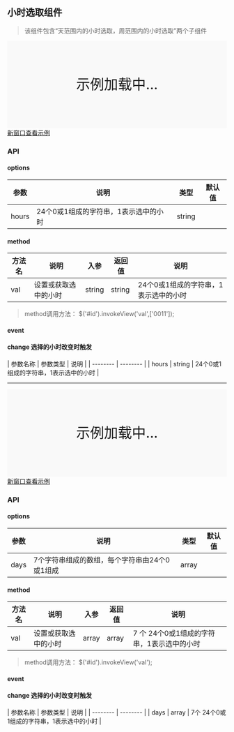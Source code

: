 ## 小时选取组件

> 该组件包含“天范围内的小时选取，周范围内的小时选取”两个子组件

<div style="position:relative" id="mx_1">
    <iframe src="https://thx.github.io/magix-gallery/?#!/mx-hour/day?inline=true&id=mx_1" frameborder="no" style="width:100%;height:200px;" scrolling="no"></iframe>
    <div style="position:absolute;width:100%;height:200px;background-color:#f9f9f9;text-align:center;line-height:200px;font-size:32px;top:0;right:0;left:0;bottom:0">示例加载中...</div>
</div>
<a href="https://thx.github.io/magix-gallery/#!/mx-hour/day" target="_blank">新窗口查看示例</a>

### API

#### options
| 参数 | 说明 | 类型 | 默认值 |
| -------- | -------- | -------- | -------- |
| hours    | 24个0或1组成的字符串，1表示选中的小时 | string | &nbsp; |


#### method

| 方法名 | 说明 | 入参 | 返回值 | 说明 |
| -------- | -------- | -------- | -------- | -------- |
| val | 设置或获取选中的小时 | string | string | 24个0或1组成的字符串，1表示选中的小时 |

> method调用方法： $('#id').invokeView('val',['0011']);


#### event
#### change 选择的小时改变时触发

| 参数名称 | 参数类型 | 说明 |
| -------- | -------- |
| hours | string | 24个0或1组成的字符串，1表示选中的小时 |

-----


<div style="position:relative" id="mx_2">
    <iframe src="https://thx.github.io/magix-gallery/?#!/mx-hour/week?inline=true&id=mx_2" frameborder="no" style="width:100%;height:200px;" scrolling="no"></iframe>
    <div style="position:absolute;width:100%;height:200px;background-color:#f9f9f9;text-align:center;line-height:200px;font-size:32px;top:0;right:0;left:0;bottom:0">示例加载中...</div>
</div>
<a href="https://thx.github.io/magix-gallery/#!/mx-hour/week" target="_blank">新窗口查看示例</a>

### API

#### options
| 参数 | 说明 | 类型 | 默认值 |
| -------- | -------- | -------- | -------- |
| days    | 7个字符串组成的数组，每个字符串由24个0或1组成 | array | &nbsp; |



#### method

| 方法名 | 说明 | 入参 | 返回值 | 说明 |
| -------- | -------- | -------- | -------- | -------- |
| val | 设置或获取选中的小时 | array | array | 7 个 24个0或1组成的字符串，1表示选中的小时 |

> method调用方法： $('#id').invokeView('val');

#### event
#### change 选择的小时改变时触发

| 参数名称 | 参数类型 | 说明 |
| -------- | -------- |
| days | array | 7个 24个0或1组成的字符串，1表示选中的小时 |